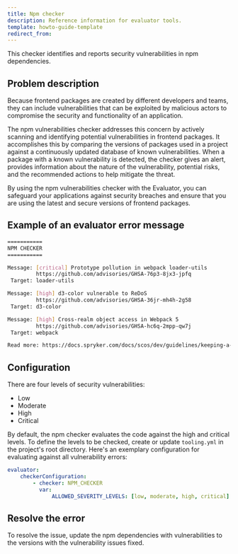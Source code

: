 ```yaml
---
title: Npm checker
description: Reference information for evaluator tools.
template: howto-guide-template
redirect_from:
---
```


This checker identifies and reports security vulnerabilities in npm dependencies.

## Problem description

Because frontend packages are created by different developers and teams, they can  include vulnerabilities that can be exploited by malicious actors to compromise the security and functionality of an application.

The npm vulnerabilities checker addresses this concern by actively scanning and identifying potential vulnerabilities in frontend packages. It accomplishes this by comparing the versions of packages used in a project against a continuously updated database of known vulnerabilities. When a package with a known vulnerability is detected, the checker gives an alert, provides information about the nature of the vulnerability, potential risks, and the recommended actions to help mitigate the threat.

By using the npm vulnerabilities checker with the Evaluator, you can safeguard  your applications against security breaches and ensure that you are using the latest and  secure versions of frontend packages.

## Example of an evaluator error message

```sh
===========
NPM CHECKER
===========

Message: [critical] Prototype pollution in webpack loader-utils
         https://github.com/advisories/GHSA-76p3-8jx3-jpfq      
 Target: loader-utils  

Message: [high] d3-color vulnerable to ReDoS
         https://github.com/advisories/GHSA-36jr-mh4h-2g58
 Target: d3-color

Message: [high] Cross-realm object access in Webpack 5
         https://github.com/advisories/GHSA-hc6q-2mpp-qw7j
 Target: webpack

Read more: https://docs.spryker.com/docs/scos/dev/guidelines/keeping-a-project-upgradable/upgradability-guidelines/npm-checker.html
```

## Configuration

There are four levels of security vulnerabilities:
* Low
* Moderate
* High
* Critical

By default, the npm checker evaluates the code against the high and critical levels. To define the levels to be checked, create or update `tooling.yml` in the project's root directory. Here's an exemplary configuration for evaluating against all vulnerability errors:
```yaml
evaluator:
    checkerConfiguration:
        - checker: NPM_CHECKER
          var:
              ALLOWED_SEVERITY_LEVELS: [low, moderate, high, critical]
```

## Resolve the error

To resolve the issue, update the npm dependencies with vulnerabilities to the versions with the vulnerability issues fixed.
